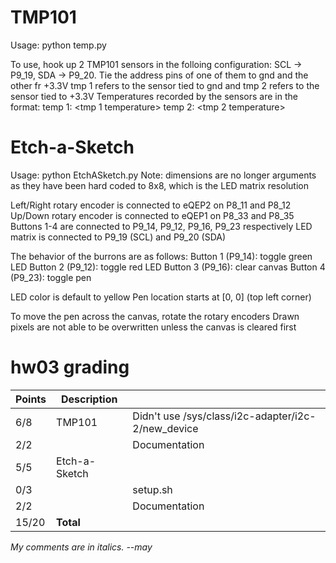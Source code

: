 # TMP101
Usage: python temp.py

To use, hook up 2 TMP101 sensors in the folloing configuration: SCL -> P9_19, SDA -> P9_20. Tie the address pins of one of them to gnd and the other fr +3.3V
tmp 1 refers to the sensor tied to gnd and tmp 2 refers to the sensor tied to +3.3V
Temperatures recorded by the sensors are in the format: temp 1: <tmp 1 temperature> temp 2: <tmp 2 temperature>

# Etch-a-Sketch
Usage: python EtchASketch.py
Note: dimensions are no longer arguments as they have been hard coded to 8x8, which is the LED matrix resolution

Left/Right rotary encoder is connected to eQEP2 on P8_11 and P8_12
Up/Down rotary encoder is connected to eQEP1 on P8_33 and P8_35
Buttons 1-4 are connected to P9_14, P9_12, P9_16, P9_23 respectively
LED matrix is connected to P9_19 (SCL) and P9_20 (SDA)

The behavior of the burrons are as follows:
Button 1 (P9_14): toggle green LED
Button 2 (P9_12): toggle red LED
Button 3 (P9_16): clear canvas
Button 4 (P9_23): toggle pen

LED color is default to yellow
Pen location starts at [0, 0] (top left corner)

To move the pen across the canvas, rotate the rotary encoders
Drawn pixels are not able to be overwritten unless the canvas is cleared first

# hw03 grading

| Points      | Description | |
| ----------- | ----------- |-|
|  6/8 | TMP101 | Didn't use /sys/class/i2c-adapter/i2c-2/new_device 
|  2/2 |   | Documentation 
|  5/5 | Etch-a-Sketch
|  0/3 |   | setup.sh | Missing
|  2/2 |   | Documentation
| 15/20 | **Total**

*My comments are in italics. --may*

